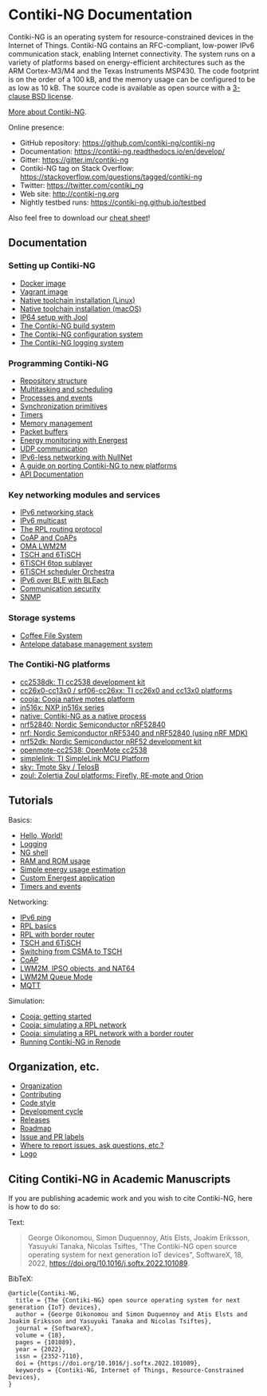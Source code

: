 # Contiki-NG Documentation

Contiki-NG is an operating system for resource-constrained devices in the Internet of Things. Contiki-NG contains an RFC-compliant, low-power IPv6 communication stack, enabling Internet connectivity. The system runs on a variety of platforms based on energy-efficient architectures such as the ARM Cortex-M3/M4 and the Texas Instruments MSP430. The code footprint is on the order of a 100 kB, and the memory usage can be configured to be as low as 10 kB. The source code is available as open source with a [3-clause BSD license](/doc/project/License).

[More about Contiki-NG](/doc/project/More-about-Contiki-NG.md).

Online presence:
* GitHub repository: https://github.com/contiki-ng/contiki-ng
* Documentation: https://contiki-ng.readthedocs.io/en/develop/
* Gitter: https://gitter.im/contiki-ng
* Contiki-NG tag on Stack Overflow: https://stackoverflow.com/questions/tagged/contiki-ng
* Twitter: https://twitter.com/contiki_ng
* Web site: http://contiki-ng.org
* Nightly testbed runs: https://contiki-ng.github.io/testbed

Also feel free to download our [cheat sheet](https://contiki-ng.github.io/resources/contiki-ng-cheat-sheet.pdf)!

## Documentation

### Setting up Contiki-NG

* [Docker image](/doc/getting-started/Docker.md)
* [Vagrant image](/doc/getting-started/Vagrant.md)
* [Native toolchain installation (Linux)](/doc/getting-started/Toolchain-installation-on-Linux.md)
* [Native toolchain installation (macOS)](/doc/getting-started/Toolchain-installation-on-macOS.md)
* [IP64 setup with Jool](/doc/getting-started/NAT64-for-Contiki-NG.md)
* [The Contiki-NG build system](/doc/getting-started/The-Contiki-NG-build-system.md)
* [The Contiki-NG configuration system](/doc/getting-started/The-Contiki-NG-configuration-system.md)
* [The Contiki-NG logging system](/doc/getting-started/The-Contiki-NG-logging-system.md)

### Programming Contiki-NG

* [Repository structure](/doc/programming/Repository-structure.md)
* [Multitasking and scheduling](/doc/programming/Multitasking-and-scheduling.md)
* [Processes and events](/doc/programming/Processes-and-events.md)
* [Synchronization primitives](/doc/programming/Synchronization-primitives.md)
* [Timers](/doc/programming/Timers.md)
* [Memory management](/doc/programming/Memory-management.md)
* [Packet buffers](/doc/programming/Packet-buffers.md)
* [Energy monitoring with Energest](/doc/programming/Energest.md)
* [UDP communication](/doc/programming/UDP-communication.md)
* [IPv6-less networking with NullNet](/doc/programming/NullNet.md)
* [A guide on porting Contiki-NG to new platforms](/doc/programming/Porting-Contiki-NG-to-new-platforms.md)
* [API Documentation](/doxygen.rst)

### Key networking modules and services

* [IPv6 networking stack](/doc/programming/IPv6.md)
* [IPv6 multicast](/doc/programming/IPv6-multicast.md)
* [The RPL routing protocol](/doc/programming/RPL.md)
* [CoAP and CoAPs](/doc/programming/CoAP.md)
* [OMA LWM2M](/doc/programming/LWM2M.md)
* [TSCH and 6TiSCH](/doc/programming/TSCH-and-6TiSCH.md)
* [6TiSCH 6top sublayer](/doc/programming/6TiSCH-6top-sub-layer.md)
* [6TiSCH scheduler Orchestra](/doc/programming/Orchestra.md)
* [IPv6 over BLE with BLEach](/doc/programming/IPv6-over-BLE.md)
* [Communication security](/doc/programming/Communication-Security.md)
* [SNMP](/doc/programming/SNMP.md)

### Storage systems
* [Coffee File System](/doc/programming/Coffee.md)
* [Antelope database management system](/doc/programming/Antelope.md)

### The Contiki-NG platforms

* [cc2538dk: TI cc2538 development kit](/doc/platforms/cc2538dk.md)
* [cc26x0-cc13x0 / srf06-cc26xx: TI cc26x0 and cc13x0 platforms](/doc/platforms/srf06-cc26xx.md)
* [cooja: Cooja native motes platform](/doc/platforms/cooja.md)
* [jn516x: NXP jn516x series](/doc/platforms/jn516x.md)
* [native: Contiki-NG as a native process](/doc/platforms/native.md)
* [nrf52840: Nordic Semiconductor nRF52840](/doc/platforms/nrf52840.md)
* [nrf: Nordic Semiconductor nRF5340 and nRF52840 (using nRF MDK)](/doc/platforms/nrf.md)
* [nrf52dk: Nordic Semiconductor nRF52 development kit](/doc/platforms/nrf52dk.md)
* [openmote-cc2538: OpenMote cc2538](/doc/platforms/openmote-cc2538.md)
* [simplelink: TI SimpleLink MCU Platform](/doc/platforms/simplelink.md)
* [sky: Tmote Sky / TelosB](/doc/platforms/sky.md)
* [zoul: Zolertia Zoul platforms: Firefly, RE-mote and Orion](/doc/platforms/zolertia/zoul.md)

## Tutorials

Basics:
* [Hello, World!](/doc/tutorials/Hello,-World!.md)
* [Logging](/doc/tutorials/Logging.md)
* [NG shell](/doc/tutorials/Shell.md)
* [RAM and ROM usage](/doc/tutorials/RAM-and-ROM-usage.md)
* [Simple energy usage estimation](/doc/tutorials/Instrumenting-Contiki-NG-applications-with-energy-usage-estimation.md)
* [Custom Energest application](/doc/tutorials/Energy-monitoring.md)
* [Timers and events](/doc/tutorials/Timers-and-events.md)

Networking:
* [IPv6 ping](/doc/tutorials/IPv6-ping.md)
* [RPL basics](/doc/tutorials/RPL.md)
* [RPL with border router](/doc/tutorials/RPL-border-router.md)
* [TSCH and 6TiSCH](/doc/tutorials/TSCH-and-6TiSCH.md)
* [Switching from CSMA to TSCH](/doc/tutorials/Switching-to-TSCH.md)
* [CoAP](/doc/tutorials/CoAP.md)
* [LWM2M, IPSO objects, and NAT64](/doc/tutorials/LWM2M-and-IPSO-Objects.md)
* [LWM2M Queue Mode](/doc/tutorials/LWM2M-and-IPSO-Objects-with-Queue-Mode.md)
* [MQTT](/doc/tutorials/MQTT.md)

Simulation:
* [Cooja: getting started](/doc/tutorials/Running-Contiki-NG-in-Cooja.md)
* [Cooja: simulating a RPL network](/doc/tutorials/Running-a-RPL-network-in-Cooja.md)
* [Cooja: simulating a RPL network with a border router](/doc/tutorials/Cooja-simulating-a-border-router.md)
* [Running Contiki-NG in Renode](/doc/tutorials/Running-Contiki-NG-in-Renode.md)

## Organization, etc.

* [Organization](/doc/project/Organization.md)
* [Contributing](/doc/project/Contributing.md)
* [Code style](/doc/project/Code-style.md)
* [Development cycle](/doc/project/Development-cycle.md)
* [Releases](https://github.com/contiki-ng/contiki-ng/releases)
* [Roadmap](/doc/project/Roadmap.md)
* [Issue and PR labels](/doc/project/Issue-and-Pull-Request-Labels.md)
* [Where to report issues, ask questions, etc.?](/doc/project/Where-to-report-issues,-ask-questions,-etc.md)
* [Logo](/doc/project/Logo.md)


## Citing Contiki-NG in Academic Manuscripts

If you are publishing academic work and you wish to cite Contiki-NG, here is how to do so:

Text:
> George Oikonomou, Simon Duquennoy, Atis Elsts, Joakim Eriksson, Yasuyuki Tanaka, Nicolas Tsiftes, "The Contiki-NG open source operating system for next generation IoT devices", SoftwareX, 18, 2022, https://doi.org/10.1016/j.softx.2022.101089.

BibTeX:

    @article{Contiki-NG,
      title = {The {Contiki-NG} open source operating system for next generation {IoT} devices},
      author = {George Oikonomou and Simon Duquennoy and Atis Elsts and Joakim Eriksson and Yasuyuki Tanaka and Nicolas Tsiftes},
      journal = {SoftwareX},
      volume = {18},
      pages = {101089},
      year = {2022},
      issn = {2352-7110},
      doi = {https://doi.org/10.1016/j.softx.2022.101089},
      keywords = {Contiki-NG, Internet of Things, Resource-Constrained Devices},
    }
